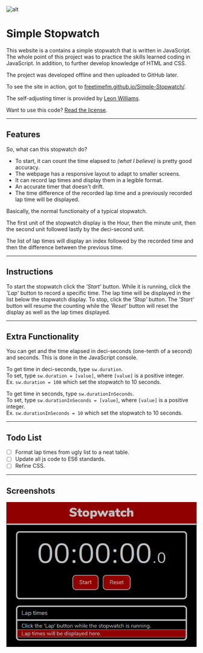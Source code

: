 ![alt](https://img.shields.io/github/license/FreetimeFM/Simple-Stopwatch)

# Simple Stopwatch
This website is a contains a simple stopwatch that is written in JavaScript. The whole point of this project was to practice the skills learned coding in JavaScript. In addition, to further develop knowledge of HTML and CSS.

The project was developed offline and then uploaded to GitHub later.

To see the site in action, got to [freetimefm.github.io/Simple-Stopwatch/](https://freetimefm.github.io/Simple-Stopwatch/ "This will take you to a dedicated GitHub page.").

The self-adjusting timer is provided by [Leon Williams](https://stackoverflow.com/a/44337628 "Stack Overflow thread.").

Want to use this code? [Read the license](LICENSE "MIT License").

---

## Features
So, what can this stopwatch do?  
- To start, it can count the time elapsed to *(what I believe)* is pretty good accuracy.
- The webpage has a responsive layout to adapt to smaller screens.
- It can record lap times and display them in a legible format.
- An accurate timer that doesn't drift.
- The time difference of the recorded lap time and a previously recorded lap time will be displayed.

Basically, the normal functionaity of a typical stopwatch.  

The first unit of the stopwatch display is the Hour, then the minute unit, then the second unit followed lastly by the deci-second unit.

The list of lap times will display an index followed by the recorded time and then the difference between the previous time.

---

## Instructions
To start the stopwatch click the *'Start'* button. While it is running, click the *'Lap'* button to record a specific time. The lap time will be displayed in the list below the stopwatch display. To stop, click the *'Stop'* button. The *'Start'* button will resume the counting while the *'Reset'* button will reset the display as well as the lap times displayed.

---

## Extra Functionality
You can get and the time elapsed in deci-seconds (one-tenth of a second) and seconds. This is done in the JavaScript console.  

To get time in deci-seconds, type `sw.duration`.  
To set, type `sw.duration = [value]`, where `[value]` is a positive integer.  
Ex. `sw.duration = 100` which set the stopwatch to 10 seconds.

To get time in seconds, type `sw.durationInSeconds`.  
To set, type `sw.durationInSeconds = [value]`, where `[value]` is a positive integer.  
Ex. `sw.durationInSeconds = 10` which set the stopwatch to 10 seconds.

---

## Todo List
- [ ] Format lap times from ugly list to a neat table.
- [ ] Update all js code to ES6 standards.
- [ ] Refine CSS.

---

## Screenshots

![Screenshot of the webpage](webpage_main.png)
